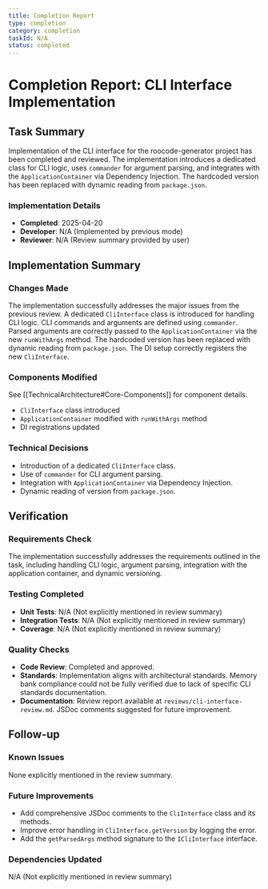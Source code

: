```yaml
---
title: Completion Report
type: completion
category: completion
taskId: N/A
status: completed
---
```


# Completion Report: CLI Interface Implementation

## Task Summary

Implementation of the CLI interface for the roocode-generator project has been completed and reviewed. The implementation introduces a dedicated class for CLI logic, uses `commander` for argument parsing, and integrates with the `ApplicationContainer` via Dependency Injection. The hardcoded version has been replaced with dynamic reading from `package.json`.

### Implementation Details

- **Completed**: 2025-04-20
- **Developer**: N/A (Implemented by previous mode)
- **Reviewer**: N/A (Review summary provided by user)

## Implementation Summary

### Changes Made

The implementation successfully addresses the major issues from the previous review. A dedicated `CliInterface` class is introduced for handling CLI logic. CLI commands and arguments are defined using `commander`. Parsed arguments are correctly passed to the `ApplicationContainer` via the new `runWithArgs` method. The hardcoded version has been replaced with dynamic reading from `package.json`. The DI setup correctly registers the new `CliInterface`.

### Components Modified

See [[TechnicalArchitecture#Core-Components]] for component details.

- `CliInterface` class introduced
- `ApplicationContainer` modified with `runWithArgs` method
- DI registrations updated

### Technical Decisions

- Introduction of a dedicated `CliInterface` class.
- Use of `commander` for CLI argument parsing.
- Integration with `ApplicationContainer` via Dependency Injection.
- Dynamic reading of version from `package.json`.

## Verification

### Requirements Check

The implementation successfully addresses the requirements outlined in the task, including handling CLI logic, argument parsing, integration with the application container, and dynamic versioning.

### Testing Completed

- **Unit Tests**: N/A (Not explicitly mentioned in review summary)
- **Integration Tests**: N/A (Not explicitly mentioned in review summary)
- **Coverage**: N/A (Not explicitly mentioned in review summary)

### Quality Checks

- **Code Review**: Completed and approved.
- **Standards**: Implementation aligns with architectural standards. Memory bank compliance could not be fully verified due to lack of specific CLI standards documentation.
- **Documentation**: Review report available at `reviews/cli-interface-review.md`. JSDoc comments suggested for future improvement.

## Follow-up

### Known Issues

None explicitly mentioned in the review summary.

### Future Improvements

- Add comprehensive JSDoc comments to the `CliInterface` class and its methods.
- Improve error handling in `CliInterface.getVersion` by logging the error.
- Add the `getParsedArgs` method signature to the `ICliInterface` interface.

### Dependencies Updated

N/A (Not explicitly mentioned in review summary)
